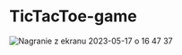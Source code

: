 # TicTacToe-game



![Nagranie z ekranu 2023-05-17 o 16 47 37](https://github.com/RafalGontarski/TicTacToe-game/assets/106514250/de490b00-c108-4f51-a4b8-1df2cc4380dc)
